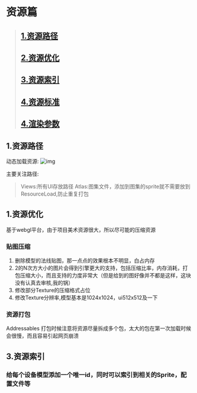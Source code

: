 # 资源篇
> ## [1.资源路径](#1资源路径)
> ## [2.资源优化](#1资源优化)
> ## [3.资源索引](#3资源索引)
> ## [4.资源标准](#4资源索引)
> ## [4.渲染参数](#5资源索引)

## 1.资源路径
动态加载资源:
![img](图1.png)

主要关注路径:
> Views:所有UI存放路径
> Atlas:图集文件，添加到图集的sprite就不需要放到ResourceLoad,防止重复打包

## 1.资源优化

基于webgl平台，由于项目美术资源很大，所以尽可能的压缩资源

### 贴图压缩

1. 删除模型的法线贴图，那一点点的效果根本不明显，白占内存
2. 2的N次方大小的图片会得到引擎更大的支持，包括压缩比率，内存消耗，打包压缩大小，而且支持的力度非常大（但是给到的图好像并不都是这样，这块没有认真去审核,我的锅）
3. 修改部分Texture的压缩格式占位
4. 修改Texture分辨率,模型基本是1024x1024，ui512x512及一下

### 资源打包

Addressables 打包时候注意将资源尽量拆成多个包，太大的包在第一次加载时候会很慢，而且容易引起网页崩溃

## 3.资源索引

### 给每个设备模型添加一个唯一id，同时可以索引到相关的Sprite，配置文件等



